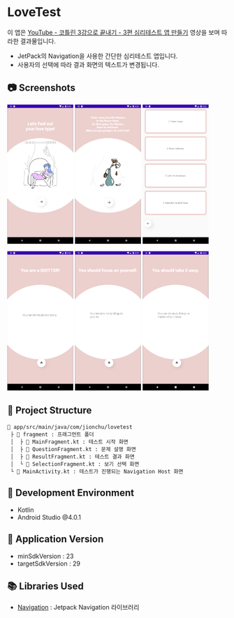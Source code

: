 # LoveTest
이 앱은 [YouTube - 코틀린 3강으로 끝내기 - 3편 심리테스트 앱 만들기](https://www.youtube.com/watch?v=M1e2tLnzVPo) 영상을 보며 따라한 결과물입니다.
- JetPack의 Navigation을 사용한 간단한 심리테스트 앱입니다.
- 사용자의 선택에 따라 결과 화면의 텍스트가 변경됩니다.

## :camera: Screenshots
<img alt="Screenshot1" src="images/Screenshot1.png" width="30%"> <img alt="Screenshot2" src="images/Screenshot2.png" width="30%"> <img alt="Screenshot3" src="images/Screenshot3.png" width="30%">

<img alt="Screenshot4" src="images/Screenshot4.png" width="30%"> <img alt="Screenshot5" src="images/Screenshot5.png" width="30%"> <img alt="Screenshot6" src="images/Screenshot6.png" width="30%">

## :art: Project Structure
```
📁 app/src/main/java/com/jionchu/lovetest
 ├ 📁 fragment : 프래그먼트 폴더
 │  ├ 📄 MainFragment.kt : 테스트 시작 화면
 │  ├ 📄 QuestionFragment.kt : 문제 설명 화면
 │  ├ 📄 ResultFragment.kt : 테스트 결과 화면
 │  └ 📄 SelectionFragment.kt : 보기 선택 화면
 └ 📄 MainActivity.kt : 테스트가 진행되는 Navigation Host 화면
```

## :hammer: Development Environment
- Kotlin
- Android Studio @4.0.1

## :bookmark: Application Version
- minSdkVersion : 23
- targetSdkVersion : 29

## :books: Libraries Used
- [Navigation](https://developer.android.com/guide/navigation) : Jetpack Navigation 라이브러리
